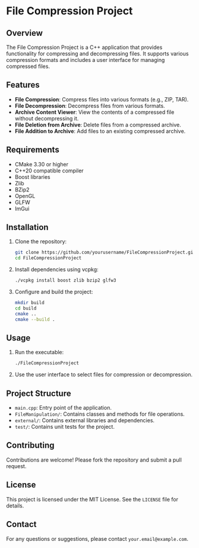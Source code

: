 # File Compression Project

## Overview
The File Compression Project is a C++ application that provides functionality for compressing and decompressing files. It supports various compression formats and includes a user interface for managing compressed files.

## Features
- **File Compression**: Compress files into various formats (e.g., ZIP, TAR).
- **File Decompression**: Decompress files from various formats.
- **Archive Content Viewer**: View the contents of a compressed file without decompressing it.
- **File Deletion from Archive**: Delete files from a compressed archive.
- **File Addition to Archive**: Add files to an existing compressed archive.

## Requirements
- CMake 3.30 or higher
- C++20 compatible compiler
- Boost libraries
- Zlib
- BZip2
- OpenGL
- GLFW
- ImGui

## Installation
1. Clone the repository:
    ```sh
    git clone https://github.com/yourusername/FileCompressionProject.git
    cd FileCompressionProject
    ```

2. Install dependencies using vcpkg:
    ```sh
    ./vcpkg install boost zlib bzip2 glfw3
    ```

3. Configure and build the project:
    ```sh
    mkdir build
    cd build
    cmake ..
    cmake --build .
    ```

## Usage
1. Run the executable:
    ```sh
    ./FileCompressionProject
    ```

2. Use the user interface to select files for compression or decompression.

## Project Structure
- `main.cpp`: Entry point of the application.
- `FileManipulation/`: Contains classes and methods for file operations.
- `external/`: Contains external libraries and dependencies.
- `test/`: Contains unit tests for the project.

## Contributing
Contributions are welcome! Please fork the repository and submit a pull request.

## License
This project is licensed under the MIT License. See the `LICENSE` file for details.

## Contact
For any questions or suggestions, please contact `your.email@example.com`.